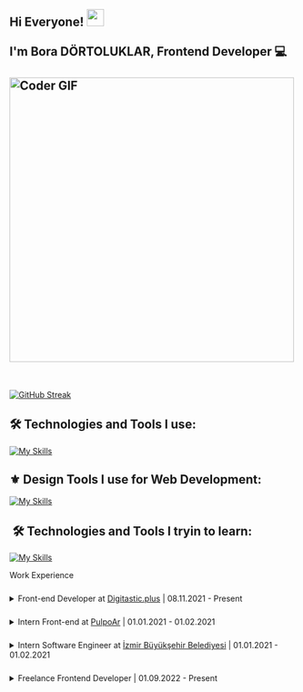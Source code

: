 <h2 align="left">
 <abc>
  <br>Hi Everyone! <img src="https://user-images.githubusercontent.com/42378118/110234147-e3259600-7f4e-11eb-95be-0c4047144dea.gif" width="30"><br>
  <br> I'm Bora DÖRTOLUKLAR, Frontend Developer 💻 <br>
  <br>
    <img src="https://media.giphy.com/media/SWoSkN6DxTszqIKEqv/giphy.gif" alt="Coder GIF" width="500">
 </abc>
 </h2>

<br style="margin-top:10px"/>

 [![GitHub Streak](https://streak-stats.demolab.com/?user=boradortoluklar&theme=highcontrast)](https://git.io/streak-stats)

##  🛠 Technologies and Tools I use:

 [![My Skills](https://skillicons.dev/icons?i=js,ts,react,nextjs,redux,vue,nodejs,nuxtjs,tailwind,bootstrap,codepen,firebase,jest,html,css,sass,git,gitlab,github,jest)](https://skillicons.dev)

##  ⚜️ Design Tools I use for Web Development:

 [![My Skills](https://skillicons.dev/icons?i=figma,xd)](https://skillicons.dev)

##  🛠 Technologies and Tools I tryin to learn:

 [![My Skills](https://skillicons.dev/icons?i=aws,angular,svelte,vite,appwrite,express,linux,docker,graphql,regex)](https://skillicons.dev)

Work Experience

<details style="margin-top: 24px">
<summary>Front-end Developer at <a href="https://digitastic.de" >Digitastic.plus</a> | 08.11.2021 - Present</summary>
<div style="margin-top: 16px;">

- İzmir 🇹🇷
- Web Application development using different technologies such as React and Vue
</div>
</details>
<details style="margin-top: 24px">
<summary> Intern Front-end at <a href="https://pulpoar.com" >PulpoAr</a> | 01.01.2021 - 01.02.2021</summary>
<div style="margin-top: 16px;">

- İzmir 🇹🇷
- Web development intern with React
</div>
</details>
<details style="margin-top: 24px">
<summary> Intern Software Engineer at <a href="https://www.izmir.bel.tr/" >İzmir Büyükşehir Belediyesi</a> | 01.01.2021 - 01.02.2021</summary>
<div style="margin-top: 16px;">

- İzmir 🇹🇷
- Web and Mobile development and testing 
- I work in İzmir Büyükşehir Belediyesi for test and develop websites and Mobile Apps
</div>
</details>
<details style="margin-top: 24px">
<summary> Freelance Frontend Developer | 01.09.2022 - Present</summary>
<div style="margin-top: 16px;">

- Netherlands 🇳🇱
- I develop Web Application with React
- I integrate Block Chain to Web Application
</div>
</details>

